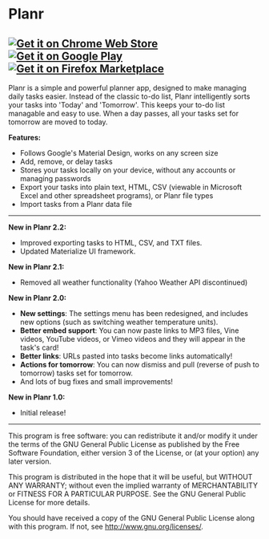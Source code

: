Planr
================
[![Get it on Chrome Web Store](http://i.imgur.com/gdDBbVh.png)](https://chrome.google.com/webstore/detail/elehipfkjgefjoikmopahajfpimhapch) [![Get it on Google Play](http://i.imgur.com/GxU6XWQ.png)](https://play.google.com/store/apps/details?id=com.corbin.planr) [![Get it on Firefox Marketplace](http://i.imgur.com/JooqNu9.png)](https://marketplace.firefox.com/app/planr/)
---------------------------------------------------------
Planr is a simple and powerful planner app, designed to make managing daily tasks easier. Instead of the classic to-do list, Planr intelligently sorts your tasks into 'Today' and 'Tomorrow'. This keeps your to-do list managable and easy to use. When a day passes, all your tasks set for tomorrow are moved to today.

**Features:**
* Follows Google's Material Design, works on any screen size
* Add, remove, or delay tasks
* Stores your tasks locally on your device, without any accounts or managing passwords
* Export your tasks into plain text, HTML, CSV (viewable in Microsoft Excel and other spreadsheet programs), or Planr file types
* Import tasks from a Planr data file

---------------------------------------------------------

__New in Planr 2.2:__
* Improved exporting tasks to HTML, CSV, and TXT files.
* Updated Materialize UI framework.

__New in Planr 2.1:__
* Removed all weather functionality (Yahoo Weather API discontinued)

__New in Planr 2.0:__
* **New settings**: The settings menu has been redesigned, and includes new options (such as switching weather temperature units).
* **Better embed support**: You can now paste links to MP3 files, Vine videos, YouTube videos, or Vimeo videos and they will appear in the task's card!
* **Better links**: URLs pasted into tasks become links automatically!
* **Actions for tomorrow**: You can now dismiss and pull (reverse of push to tomorrow) tasks set for tomorrow.
* And lots of bug fixes and small improvements!

__New in Planr 1.0:__
* Initial release!

---------------------------------------------------------

This program is free software: you can redistribute it and/or modify
it under the terms of the GNU General Public License as published by
the Free Software Foundation, either version 3 of the License, or
(at your option) any later version.

This program is distributed in the hope that it will be useful,
but WITHOUT ANY WARRANTY; without even the implied warranty of
MERCHANTABILITY or FITNESS FOR A PARTICULAR PURPOSE.  See the
GNU General Public License for more details.

You should have received a copy of the GNU General Public License
along with this program.  If not, see <http://www.gnu.org/licenses/>.
